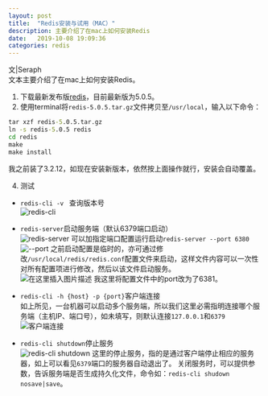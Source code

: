 ```yaml
---
layout: post
title:  "Redis安装与试用（MAC）"
description: 主要介绍了在mac上如何安装Redis
date:   2019-10-08 19:09:36
categories: redis
---
```

文|Seraph   
文本主要介绍了在mac上如何安装Redis。

1. 下载最新发布版[redis](https://redis.io/)，目前最新版为5.0.5。
2. 使用terminal将`redis-5.0.5.tar.gz`文件拷贝至`/usr/local`，输入以下命令：
```cmd
tar xzf redis-5.0.5.tar.gz
ln -s redis-5.0.5 redis
cd redis
make
make install
```
我之前装了3.2.12，如现在安装新版本，依然按上面操作就行，安装会自动覆盖。

4. 测试
* `redis-cli -v ` 查询版本号   
![redis-cli](https://img-blog.csdnimg.cn/20191008182039492.png)
* `redis-server`启动服务端（默认6379端口启动）   
![redis-server](https://img-blog.csdnimg.cn/2019100818224886.png?x-oss-process=image/watermark,type_ZmFuZ3poZW5naGVpdGk,shadow_10,text_aHR0cHM6Ly9ibG9nLmNzZG4ubmV0L3BlbmdzaHV5ZXM=,size_16,color_FFFFFF,t_70)
可以加指定端口配置运行启动`redis-server --port 6380`   
![--port](https://img-blog.csdnimg.cn/20191008182915646.png?x-oss-process=image/watermark,type_ZmFuZ3poZW5naGVpdGk,shadow_10,text_aHR0cHM6Ly9ibG9nLmNzZG4ubmV0L3BlbmdzaHV5ZXM=,size_16,color_FFFFFF,t_70)
之前启动配置是临时的，亦可通过修改`/usr/local/redis/redis.conf`配置文件来启动，这样文件内容可以一次性对所有配置项进行修改，然后以该文件启动服务。   
![在这里插入图片描述](https://img-blog.csdnimg.cn/2019100818462267.png?x-oss-process=image/watermark,type_ZmFuZ3poZW5naGVpdGk,shadow_10,text_aHR0cHM6Ly9ibG9nLmNzZG4ubmV0L3BlbmdzaHV5ZXM=,size_16,color_FFFFFF,t_70)
我这里将配置文件中的port改为了6381。

* `redis-cli -h {host} -p {port}`客户端连接   
如上所见，一台机器可以启动多个服务端，所以我们这里必需指明连接哪个服务端（主机IP、端口号），如未填写，则默认连接`127.0.0.1`和`6379`   
![客户端连接](https://img-blog.csdnimg.cn/20191008185313564.png?x-oss-process=image/watermark,type_ZmFuZ3poZW5naGVpdGk,shadow_10,text_aHR0cHM6Ly9ibG9nLmNzZG4ubmV0L3BlbmdzaHV5ZXM=,size_16,color_FFFFFF,t_70)
* `redis-cli shutdown`停止服务   
![redis-cli shutdown](https://img-blog.csdnimg.cn/20191008185814346.png?x-oss-process=image/watermark,type_ZmFuZ3poZW5naGVpdGk,shadow_10,text_aHR0cHM6Ly9ibG9nLmNzZG4ubmV0L3BlbmdzaHV5ZXM=,size_16,color_FFFFFF,t_70)
这里的停止服务，指的是通过客户端停止相应的服务器，如上可以看见`6379`端口的服务器自动退出了。
关闭服务时，可以提供参数，告诉服务端是否生成持久化文件，命令如：`redis-cli shudown nosave|save`。
